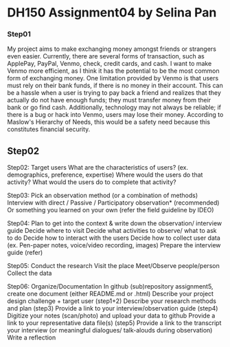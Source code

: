 # DH150 Assignment04 by Selina Pan

### Step01
My project aims to make exchanging money amongst friends or strangers even easier. Currently, there are several forms of transaction, such as ApplePay, PayPal, Venmo, check, credit cards, and cash. I want to make Venmo more efficient, as I think it has the potential to be the most common form of exchanging money. One limitation provided by Venmo is that users must rely on their bank funds, if there is no money in their account. This can be a hassle when a user is trying to pay back a friend and realizes that they actually do not have enough funds; they must transfer money from their bank or go find cash. Additionally, technology may not always be reliable; if there is a bug or hack into Venmo, users may lose their money. According to Maslow's Hierarchy of Needs, this would be a safety need because this constitutes financial security.

## Step02

Step02: Target users 
What are the characteristics of users? (ex. demographics, preference, expertise) 
Where would the users do that activity?
What would the users do to complete that activity? 

Step03: Pick an observation method (or a combination of methods) 
Interview with direct / Passive / Participatory observation* (recommended)
Or something you learned on your own (refer the field guideline by IDEO)

Step04: Plan to get into the context & write down the observation/ interview guide 
Decide where to visit
Decide what activities to observe/ what to ask to do
Decide how to interact with the users 
Decide how to collect user data (ex. Pen-paper notes, voice/video recording, images)
Prepare the interview guide (refer)

Step05: Conduct the research
Visit the place
Meet/Observe people/person
Collect the data

Step06: Organize/Documentation
In github (sub)repository assignment5, create one document (either README.md or .html)
Describe your project design challenge + target user (step1+2)
Describe your research methods and plan (step3)
Provide a link to your interview/observation guide (step4) 
Digitize your notes (scan/photo) and upload your data to github
Provide a link to your representative data file(s) (step5)
Provide a link to the transcript your interview (or meaningful dialogues/ talk-alouds during observation) 
Write a reflection






